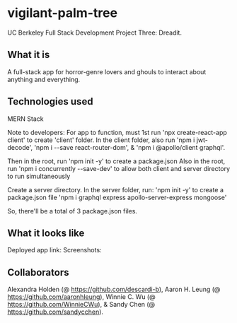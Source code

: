 # vigilant-palm-tree
UC Berkeley Full Stack Development Project Three: Dreadit.

## What it is
A full-stack app for horror-genre lovers and ghouls to interact about anything and everything. 

## Technologies used
MERN Stack

Note to developers:
For app to function, must 1st run 'npx create-react-app client' to create 'client' folder. In the client folder, also run 'npm i jwt-decode', 'npm i --save react-router-dom', & 'npm i @apollo/client graphql'.

Then in the root, run 'npm init -y' to create a package.json 
Also in the root, run 'npm i concurrently --save-dev' to allow both client and server directory to run simultaneously

Create a server directory. In the server folder, run:
'npm init -y' to create a package.json file
'npm i graphql express apollo-server-express mongoose'

So, there'll be a total of 3 package.json files.

## What it looks like
Deployed app link:
Screenshots:

## Collaborators
Alexandra Holden (@ https://github.com/descardi-b), Aaron H. Leung (@ https://github.com/aaronhleung), Winnie C. Wu (@ https://github.com/WinnieCWu), & Sandy Chen (@ https://github.com/sandycchen).